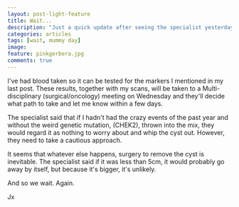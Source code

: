 ```yaml
---
layout: post-light-feature
title: Wait...
description: "Just a quick update after seeing the specialist yesterday."
categories: articles
tags: [wait, mummy day]
image:
feature: pinkgerbera.jpg
comments: true
---
```


I've had blood taken so it can be tested for the markers I mentioned in my last post.  These results, together with my scans, will be taken to a Multi-disciplinary (surgical/oncology) meeting on Wednesday and they'll decide what path to take and let me know within a few days.  

The specialist said that if I hadn't had the crazy events of the past year and without the weird genetic mutation, (CHEK2), thrown into the mix, they would regard it as nothing to worry about and whip the cyst out.  However, they need to take a cautious approach.

It seems that whatever else happens, surgery to remove the cyst is inevitable.  The specialist said if it was less than 5cm, it would probably go away by itself, but because it's bigger, it's unlikely.

And so we wait.  Again.

Jx
